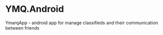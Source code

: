 # YMQ.Android
YmarqApp - android app for manage classifieds and their communication between friends 
